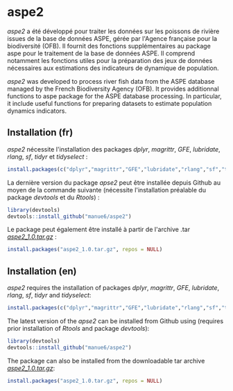
# aspe2

<!-- badges: start -->
<!-- badges: end -->
*aspe2* a été développé pour traiter les données sur les poissons de rivière issues de la base de données ASPE, gérée par l'Agence française pour la biodiversité (OFB). Il fournit des fonctions supplémentaires au package aspe pour le traitement de la base de données ASPE. Il comprend notamment les fonctions utiles pour la préparation des jeux de données nécessaires aux estimations des indicateurs de dynamique de population.

*aspe2* was developed to process river fish data from the ASPE database managed by the French Biodiversity Agency (OFB). It provides additionnal functions to aspe package for the ASPE database processing. In particular, it include useful functions for preparing datasets to estimate population dynamics indicators.

## Installation (fr)

*aspe2* nécessite l'installation des packages *dplyr*, *magrittr*, *GFE*, *lubridate*, *rlang*, *sf*, *tidyr* et *tidyselect* :

``` r 
install.packages(c("dplyr","magrittr","GFE","lubridate","rlang","sf","tidyr","tidyselect"))
```

La dernière version du package *apse2* peut être installée depuis Github au moyen de la commande suivante (nécessite l'installation préalable du package *devtools* et du *Rtools*) :

``` r
library(devtools)
devtools::install_github("manue6/aspe2")
```

Le package peut également être installé à partir de l'archive .tar [*aspe2_1.0.tar.gz*](https://github.com/manue6/Indicateurs_IDP) :

``` r
install.packages("aspe2_1.0.tar.gz", repos = NULL)
```

## Installation (en)

*aspe2* requires the installation of packages *dplyr*, *magrittr*, *GFE*, *lubridate*, *rlang*, *sf*, *tidyr* and *tidyselect*:

``` r 
install.packages(c("dplyr","magrittr","GFE","lubridate","rlang","sf","tidyr","tidyselect"))
```

The latest version of the *apse2* can be installed from Github using (requires prior installation of *Rtools* and package *devtools*):

``` r
library(devtools)
devtools::install_github("manue6/aspe2")
```
The package can also be installed from the downloadable tar archive [*aspe2_1.0.tar.gz*](https://github.com/manue6/Indicateurs_IDP):

``` r
install.packages("aspe2_1.0.tar.gz", repos = NULL)
```

